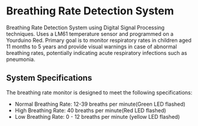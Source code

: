 # Breathing Rate Detection System
Breathing Rate Detection System using Digital Signal Processing techniques. Uses a LM61 temperature sensor and programmed on a Yourduino Red. Primary goal is to monitor respiratory rates in children aged 11 months to 5 years and provide visual warnings in case of abnormal breathing rates, potentially indicating acute respiratory infections such as pneumonia.

## System Specifications
The breathing rate monitor is designed to meet the following specifications:
- Normal Breathing Rate: 12-39 breaths per minute(Green LED flashed)
- High Breathing Rate: 40 breaths per minute(Red LED flashed)
- Low Breathing Rate: 0 - 12 breaths per minute (yellow LED flashed)





